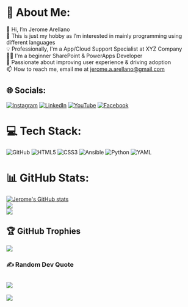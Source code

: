# 💫 About Me:
👋 Hi, I’m Jerome Arellano <br>👀 This is just my hobby as I’m interested in mainly programming using different languages <br>💡 Professionally, I'm a App/Cloud Support Specialist at XYZ Company <br>👨‍💻 I'm a beginner SharePoint & PowerApps Developer <br>🚀 Passionate about improving user experience & driving adoption </br>📫 How to reach me, email me at jerome.a.arellano@gmail.com

## 🌐 Socials:
[![Instagram](https://img.shields.io/badge/Instagram-%23E4405F.svg?logo=Instagram&logoColor=white)]() [![LinkedIn](https://img.shields.io/badge/LinkedIn-%230077B5.svg?logo=linkedin&logoColor=white)]() [![YouTube](https://img.shields.io/badge/YouTube-%23FF0000.svg?logo=YouTube&logoColor=white)]() [![Facebook](https://img.shields.io/badge/Facebook-0866FF.svg?logo=Facebook&logoColor=white)]()
  
# 💻 Tech Stack:
![GitHub](https://img.shields.io/badge/github-181717.svg?style=for-the-badge&logo=github&logoColor=white) ![HTML5](https://img.shields.io/badge/html5-E34F26.svg?style=for-the-badge&logo=html5&logoColor=white) ![CSS3](https://img.shields.io/badge/css3-1572B6.svg?style=for-the-badge&logo=css3&logoColor=white) ![Ansible](https://img.shields.io/badge/ansible-EE0000?style=for-the-badge&logo=ansible&logoColor=white) ![Python](https://img.shields.io/badge/python-3776AB?style=for-the-badge&logo=python&logoColor=white) ![YAML](https://img.shields.io/badge/yaml-CB171E?style=for-the-badge&logo=yaml&logoColor=white)

# 📊 GitHub Stats:
[![Jerome's GitHub stats](https://github-readme-stats.vercel.app/api?username=jeromearellano&show_icons=true&theme=radical)](https://github.com/jeromearellano/github-readme-stats)<br/>
![](https://github-readme-streak-stats.herokuapp.com/?user=jeromearellano&theme=dark&hide_border=false)<br/>
![](https://github-readme-stats.vercel.app/api/top-langs/?username=jeromearellano&theme=dark&hide_border=false&include_all_commits=true&count_private=true&layout=compact)

## 🏆 GitHub Trophies
![](https://github-profile-trophy.vercel.app/?username=jeromearellano&theme=darkhub&no-frame=false&no-bg=true&margin-w=4&show=reviews,discussions_started,discussions_answered,prs_merged,prs_merged_percentage)

### ✍️ Random Dev Quote
![](https://quotes-github-readme.vercel.app/api?type=horizontal&theme=dracula)
---
[![](https://visitcount.itsvg.in/api?id=jeromeaarellano&label=Profile%20Views&pretty=true)](https://visitcount.itsvg.in)
<!---
jeromearellano/jeromearellano is a ✨ special ✨ repository because its `README.md` (this file) appears on your GitHub profile.
You can click the Preview link to take a look at your changes.
--->
